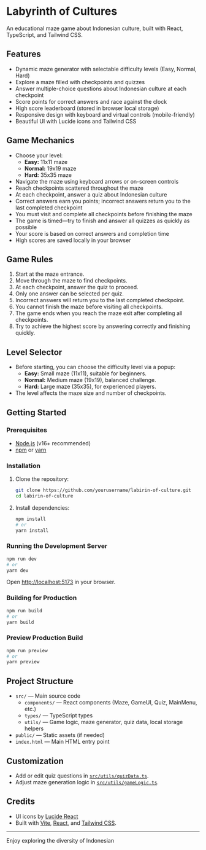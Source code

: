 # Labyrinth of Cultures

An educational maze game about Indonesian culture, built with React, TypeScript, and Tailwind CSS.

## Features

- Dynamic maze generator with selectable difficulty levels (Easy, Normal, Hard)
- Explore a maze filled with checkpoints and quizzes
- Answer multiple-choice questions about Indonesian culture at each checkpoint
- Score points for correct answers and race against the clock
- High score leaderboard (stored in browser local storage)
- Responsive design with keyboard and virtual controls (mobile-friendly)
- Beautiful UI with Lucide icons and Tailwind CSS

## Game Mechanics

- Choose your level:  
  - **Easy:** 11x11 maze  
  - **Normal:** 19x19 maze  
  - **Hard:** 35x35 maze
- Navigate the maze using keyboard arrows or on-screen controls
- Reach checkpoints scattered throughout the maze
- At each checkpoint, answer a quiz about Indonesian culture
- Correct answers earn you points; incorrect answers return you to the last completed checkpoint
- You must visit and complete all checkpoints before finishing the maze
- The game is timed—try to finish and answer all quizzes as quickly as possible
- Your score is based on correct answers and completion time
- High scores are saved locally in your browser

## Game Rules

1. Start at the maze entrance.
2. Move through the maze to find checkpoints.
3. At each checkpoint, answer the quiz to proceed.
4. Only one answer can be selected per quiz.
5. Incorrect answers will return you to the last completed checkpoint.
6. You cannot finish the maze before visiting all checkpoints.
7. The game ends when you reach the maze exit after completing all checkpoints.
8. Try to achieve the highest score by answering correctly and finishing quickly.

## Level Selector

- Before starting, you can choose the difficulty level via a popup:
  - **Easy:** Small maze (11x11), suitable for beginners.
  - **Normal:** Medium maze (19x19), balanced challenge.
  - **Hard:** Large maze (35x35), for experienced players.
- The level affects the maze size and number of checkpoints.

## Getting Started

### Prerequisites

- [Node.js](https://nodejs.org/) (v16+ recommended)
- [npm](https://www.npmjs.com/) or [yarn](https://yarnpkg.com/)

### Installation

1. Clone the repository:

   ```sh
   git clone https://github.com/yourusername/labirin-of-culture.git
   cd labirin-of-culture
   ```

2. Install dependencies:

   ```sh
   npm install
   # or
   yarn install
   ```

### Running the Development Server

```sh
npm run dev
# or
yarn dev
```

Open [http://localhost:5173](http://localhost:5173) in your browser.

### Building for Production

```sh
npm run build
# or
yarn build
```

### Preview Production Build

```sh
npm run preview
# or
yarn preview
```

## Project Structure

- `src/` — Main source code
  - `components/` — React components (Maze, GameUI, Quiz, MainMenu, etc.)
  - `types/` — TypeScript types
  - `utils/` — Game logic, maze generator, quiz data, local storage helpers
- `public/` — Static assets (if needed)
- `index.html` — Main HTML entry point

## Customization

- Add or edit quiz questions in [`src/utils/quizData.ts`](src/utils/quizData.ts).
- Adjust maze generation logic in [`src/utils/gameLogic.ts`](src/utils/gameLogic.ts).

## Credits

- UI icons by [Lucide React](https://lucide.dev/)
- Built with [Vite](https://vitejs.dev/), [React](https://react.dev/), and [Tailwind CSS](https://tailwindcss.com/).

---

Enjoy exploring the diversity of Indonesian